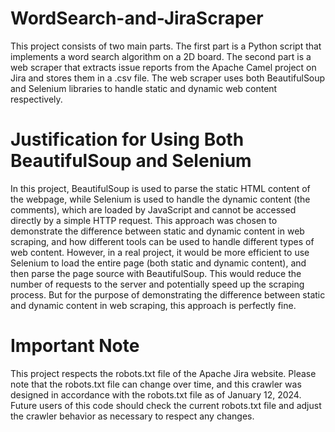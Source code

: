 # WordSearch-and-JiraScraper
This project consists of two main parts. The first part is a Python script that implements a word search algorithm on a 2D board. The second part is a web scraper that extracts issue reports from the Apache Camel project on Jira and stores them in a .csv file. The web scraper uses both BeautifulSoup and Selenium libraries to handle static and dynamic web content respectively.

# Justification for Using Both BeautifulSoup and Selenium
In this project, BeautifulSoup is used to parse the static HTML content of the webpage, while Selenium is used to handle the dynamic content (the comments), which are loaded by JavaScript and cannot be accessed directly by a simple HTTP request. This approach was chosen to demonstrate the difference between static and dynamic content in web scraping, and how different tools can be used to handle different types of web content. However, in a real project, it would be more efficient to use Selenium to load the entire page (both static and dynamic content), and then parse the page source with BeautifulSoup. This would reduce the number of requests to the server and potentially speed up the scraping process. But for the purpose of demonstrating the difference between static and dynamic content in web scraping, this approach is perfectly fine.

# Important Note
This project respects the robots.txt file of the Apache Jira website. Please note that the robots.txt file can change over time, and this crawler was designed in accordance with the robots.txt file as of January 12, 2024. Future users of this code should check the current robots.txt file and adjust the crawler behavior as necessary to respect any changes.
